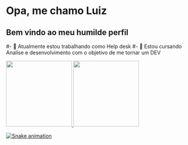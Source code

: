 # Opa, me chamo Luiz 
## Bem vindo ao meu humilde perfil 

#- 🔭 Atualmente estou trabalhando como Help desk
#- 🌱 Estou cursando Analise e desenvolvimento com o objetivo de me tornar um DEV

<div>
<a href="https://github.com/LuizFMS">
<img loading="lazy" height="180em" src="https://github-readme-stats.vercel.app/api/top-langs/?username=LuizFMS-aqui&layout=compact&langs_count=7&theme=dracula"/>
<img loading="lazy" height="180em" src="https://github-readme-stats.vercel.app/api?username=LuizFMS-aqui&show_icons=true&theme=dracula&include_all_commits=true&count_private=true"/>
</div>

![Snake animation](https://github.com/LuizFMS/LuizFMS/blob/output/github-contribution-grid-snake.svg)
